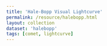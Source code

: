 ```yaml
---
title: 'Hale-Bopp Visual Lightcurve'
permalink: /resource/halebopp.html
layout: collection
dataset: 'halebopp'
tags: [comet, lightcurve]
---
```

